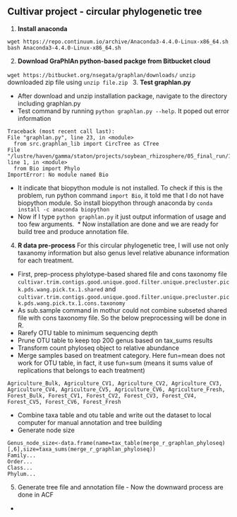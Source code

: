 ## Cultivar project - circular phylogenetic tree

1. **Install anaconda**

```
wget https://repo.continuum.io/archive/Anaconda3-4.4.0-Linux-x86_64.sh
bash Anaconda3-4.4.0-Linux-x86_64.sh
``` 
2. **Download GraPhlAn python-based packge from Bitbucket cloud**

``wget https://bitbucket.org/nsegata/graphlan/downloads/``
``unzip`` downloaded zip file using ``unzip file.zip
``
3. **Test graphlan.py**
  * After download and unzip installation package, navigate to the directory including graphlan.py
  * Test command by running ``python graphlan.py --help``. It poped out error information
  ```
  Traceback (most recent call last):
  File "graphlan.py", line 23, in <module>
    from src.graphlan_lib import CircTree as CTree
  File "/lustre/haven/gamma/staton/projects/soybean_rhizosphere/05_final_run/16S_cultivar_proj/circular_tree/cultivar_circular_tree_2nd/src/graphlan_lib.py", line 1, in <module>
    from Bio import Phylo
ImportError: No module named Bio
  ```
  * It indicate that biopython module is not installed. To check if this is the problem, run python command ``import Bio``, it told me that I do not have biopython module. So install biopython through anaconda by ``conda install -c anaconda biopython``
  * Now if I type ``python graphlan.py`` it just output information of usage and too few arguments.
  * Now installation are done and we are ready for build tree and produce annotation file.
  
4. **R data pre-process**
For this circular phylogenetic tree, I will use not only taxanomy information but also genus level relative abunance information for each treatment.
  * First, prep-process phylotype-based shared file and cons taxonomy file ``cultivar.trim.contigs.good.unique.good.filter.unique.precluster.pick.pds.wang.pick.tx.1.shared`` and ``cultivar.trim.contigs.good.unique.good.filter.unique.precluster.pick.pds.wang.pick.tx.1.cons.taxonomy``
  * As sub.sample command in mothur could not combine subseted shared file with cons taxonomy file. So the below preprocessing will be done in R.
  * Rarefy OTU table to minimum sequencing depth
  * Prune OTU table to keep top 200 genus based on tax_sums results
  * Transform count phyloseq object to relative abundance
  * Merge samples based on treatment category. Here fun=mean does not work for OTU table, in fact, it use fun=sum (means it sums value of replications that belongs to each treatment)
  ```
  Agriculture_Bulk, Agriculture_CV1, Agriculture_CV2, Agriculture_CV3, Agriculture_CV4, Agriculture_CV5, Agriculture_CV6, Agriculture_Fresh, Forest_Bulk, Forest_CV1, Forest_CV2, Forest_CV3, Forest_CV4, Forest_CV5, Forest_CV6, Forest_Fresh  
  ```
  * Combine taxa table and otu table and write out the dataset to local computer for manual annotation and tree building
  * Generate node size 
  ```
  Genus_node_size<-data.frame(name=tax_table(merge_r_graphlan_phyloseq)[,6],size=taxa_sums(merge_r_graphlan_phyloseq))
  Family...
  Order...
  Class...
  Phylum...
  ```
 5. Generate tree file and annotation file - Now the downward process are done in ACF
  * 
 
 
 
 
 
 
 
 
 
 
 
 
  
  
  
  
  
  
  
  
  
